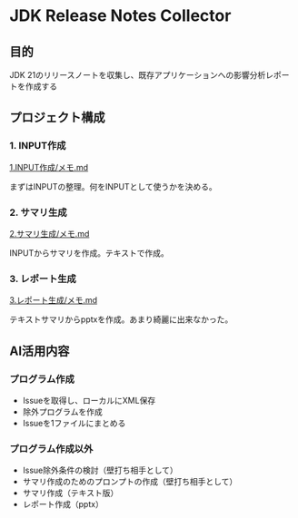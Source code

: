 # JDK Release Notes Collector

## 目的

JDK 21のリリースノートを収集し、既存アプリケーションへの影響分析レポートを作成する

## プロジェクト構成

### 1. INPUT作成
[1.INPUT作成/メモ.md](1.INPUT作成/メモ.md)

まずはINPUTの整理。何をINPUTとして使うかを決める。

### 2. サマリ生成
[2.サマリ生成/メモ.md](2.サマリ生成/メモ.md)

INPUTからサマリを作成。テキストで作成。

### 3. レポート生成
[3.レポート生成/メモ.md](3.レポート生成/メモ.md)

テキストサマリからpptxを作成。あまり綺麗に出来なかった。

## AI活用内容

### プログラム作成
- Issueを取得し、ローカルにXML保存
- 除外プログラムを作成
- Issueを1ファイルにまとめる

### プログラム作成以外
- Issue除外条件の検討（壁打ち相手として）
- サマリ作成のためのプロンプトの作成（壁打ち相手として）
- サマリ作成（テキスト版）
- レポート作成（pptx）
